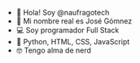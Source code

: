 - 👋 Hola! Soy @naufragotech
- 👀 Mi nombre real es José Gómnez
- 💻 Soy programador Full Stack
- 💯 Python, HTML, CSS, JavaScript
- 🤓 Tengo alma de nerd
